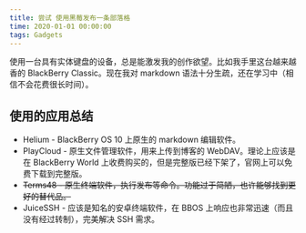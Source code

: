 ```yaml
---
title: 尝试 使用黑莓发布一条部落格
time: 2020-01-01 00:00:00
tags: Gadgets
---
```


使用一台具有实体键盘的设备，总是能激发我的创作欲望。比如我手里这台越来越香的 BlackBerry Classic。现在我对 markdown 语法十分生疏，还在学习中（相信不会花费很长时间）。
<!-- more -->

使用的应用总结
---
+ Helium - BlackBerry OS 10 上原生的 markdown 编辑软件。
+ PlayCloud - 原生文件管理软件，用来上传到博客的 WebDAV。理论上应该是在 BlackBerry World 上收费购买的，但是完整版已经下架了，官网上可以免费下载到完整版。
+ ~~Terms48 - 原生终端软件，执行发布等命令。功能过于简陋，也许能够找到更好的替代品。~~
+ JuiceSSH - 应该是知名的安卓终端软件，在 BBOS 上响应也非常迅速（而且没有经过转制），完美解决 SSH 需求。

